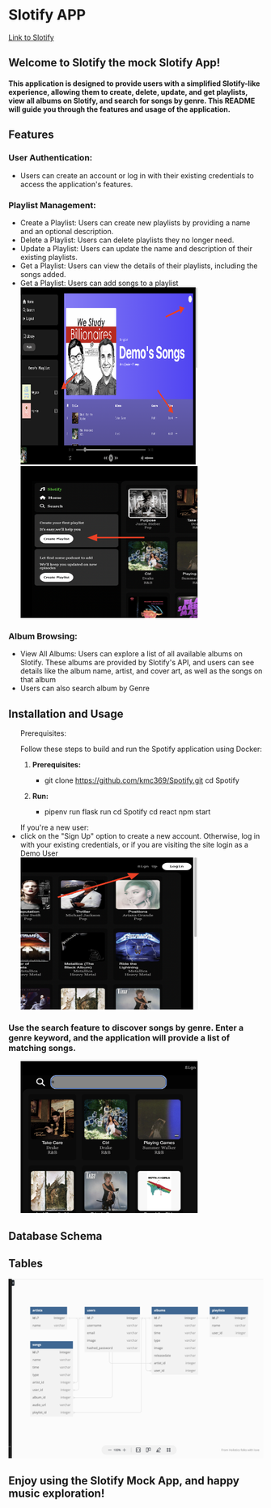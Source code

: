 
# Slotify APP
   <a href="https://slotify-web-server.onrender.com">Link to Slotify</a>

## Welcome to Slotify the mock Slotify App!
#### This application is designed to provide users with a simplified Slotify-like experience, allowing them to create, delete, update, and get playlists, view all albums on Slotify, and search for songs by genre. This README will guide you through the features and usage of the application.

## Features

### User Authentication:
<ul>
 <li>Users can create an account or log in with their existing credentials to access the application's features. </li>
</ul>


### Playlist Management:

<ul>
<li>Create a Playlist: Users can create new playlists by providing a name and an optional description. </li>
<li>Delete a Playlist: Users can delete playlists they no longer need.</li>
<li>Update a Playlist: Users can update the name and description of their existing playlists.</lo>
<li>Get a Playlist: Users can view the details of their playlists, including the songs added.</li>

<li>Get a Playlist: Users can add songs to a playlist </li>


<img src="playlist.png" width="350" height="350">


<img src="playlist_image.png" width="350" height="300">

</ul>


### Album Browsing:
<ul>
<li>View All Albums: Users can explore a list of all available albums on Slotify. These albums are provided by Slotify's API, and users can see details like the album name, artist, and cover art, as well as the songs on that album</li>
<li>Users can also search album by Genre </li>
</ul>


## Installation and Usage
<ul>Prerequisites: 

  Follow these steps to build and run the Spotify application using Docker:

1. **Prerequisites:**
   - git clone https://github.com/kmc369/Spotify.git
   cd Spotify

2. **Run:**
   - pipenv run flask run 
   cd Spotify cd react npm start

</ul>




<ul>If you're a new user:
<li> click on the "Sign Up" option to create a new account. Otherwise, log in with your existing credentials,
 or if you are visiting the site login as a Demo User</li>
<img src="login_signup.png" width="350" height="300">
</ul>




### Use the search feature to discover songs by genre. Enter a genre keyword, and the application will provide a list of matching songs.

<ul>
<img src="search.png" width="350" height="300">
</ul>

## Database Schema
## Tables

![Local Image](schema.png)

## Enjoy using the Slotify Mock App, and happy music exploration!